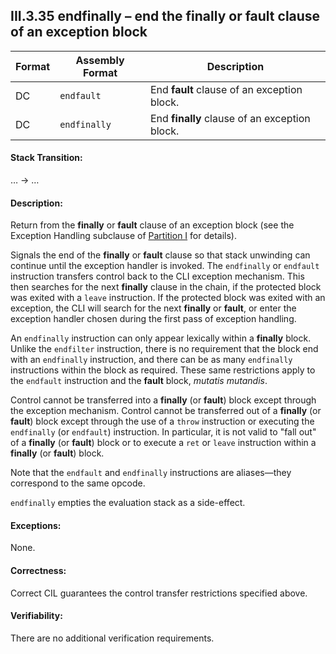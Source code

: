 ## III.3.35 endfinally &ndash; end the finally or fault clause of an exception block

 | Format | Assembly Format | Description
 | ---- | ---- | ----
 | DC | `endfault` | End **fault** clause of an exception block.
 | DC | `endfinally` | End **finally** clause of an exception block.

#### Stack Transition:

&hellip; &rarr; &hellip;

#### Description:

Return from the **finally** or **fault** clause of an exception block (see the Exception Handling subclause of [Partition I](#todo-missing-hyperlink) for details).

Signals the end of the **finally** or **fault** clause so that stack unwinding can continue until the exception handler is invoked. The `endfinally` or `endfault` instruction transfers control back to the CLI exception mechanism. This then searches for the next **finally** clause in the chain, if the protected block was exited with a `leave` instruction. If the protected block was exited with an exception, the CLI will search for the next **finally** or **fault**, or enter the exception handler chosen during the first pass of exception handling.

An `endfinally` instruction can only appear lexically within a **finally** block. Unlike the `endfilter` instruction, there is no requirement that the block end with an `endfinally` instruction, and there can be as many `endfinally` instructions within the block as required. These same restrictions apply to the `endfault` instruction and the **fault** block, *mutatis mutandis*.

Control cannot be transferred into a **finally** (or **fault**) block except through the exception mechanism. Control cannot be transferred out of a **finally** (or **fault**) block except through the use of a `throw` instruction or executing the `endfinally` (or `endfault`) instruction. In particular, it is not valid to "fall out" of a **finally** (or **fault**) block or to execute a `ret` or `leave` instruction within a **finally** (or **fault**) block.

Note that the `endfault` and `endfinally` instructions are aliases&mdash;they correspond to the same opcode.

`endfinally` empties the evaluation stack as a side-effect.

#### Exceptions:

None.

#### Correctness:

Correct CIL guarantees the control transfer restrictions specified above.

#### Verifiability:

There are no additional verification requirements.
